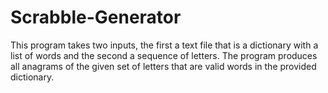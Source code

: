 # Scrabble-Generator

This program takes two inputs, the first a text file that is a dictionary with a list of words and the second a sequence of letters. The program produces all anagrams of the given set of letters that are valid words in the provided dictionary.
